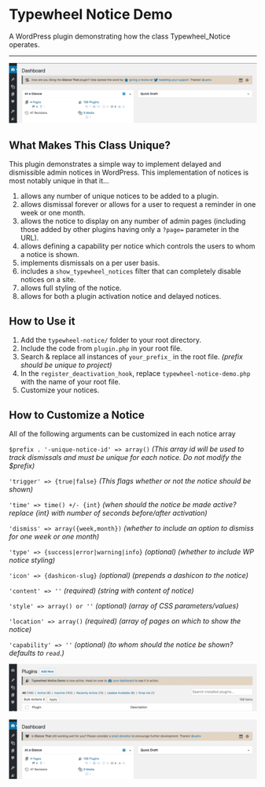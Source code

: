 # Typewheel Notice Demo
A WordPress plugin demonstrating how the class Typewheel_Notice operates.
____

![A Styled Typewheel Notice](assets/notice-support.png)

## What Makes This Class Unique?
This plugin demonstrates a simple way to implement delayed and dismissible admin notices in WordPress. This implementation of notices is most notably unique in that it…
1. allows any number of unique notices to be added to a plugin.
1. allows dismissal forever or allows for a user to request a reminder in one week or one month.
1. allows the notice to display on any number of admin pages (including those added by other plugins having only a `?page=` parameter in the URL).
1. allows defining a capability per notice which controls the users to whom a notice is shown.
1. implements dismissals on a per user basis.
1. includes a `show_typewheel_notices` filter that can completely disable notices on a site.
1. allows full styling of the notice.
1. allows for both a plugin activation notice and delayed notices.

## How to Use it
1. Add the `typewheel-notice/` folder to your root directory.
1. Include the code from `plugin.php` in your root file.
1. Search & replace all instances of `your_prefix_` in the root file. *(prefix should be unique to project)*
1. In the `register_deactivation_hook`, replace `typewheel-notice-demo.php` with the name of your root file.
1. Customize your notices.

## How to Customize a Notice
All of the following arguments can be customized in each notice array

`$prefix . '-unique-notice-id' => array()` *(This array id will be used to track dismissals and must be unique for each notice. Do not modify the $prefix)*

`'trigger' => {true|false}` *(This flags whether or not the notice should be shown)*

`'time' => time() +/- {int}` *(when should the notice be made active? replace {int} with number of seconds before/after activation)*

`'dismiss' => array({week,month})` *(whether to include an option to dismiss for one week or one month)*

`'type' => {success|error|warning|info}` *(optional) (whether to include WP notice styling)*

`'icon' => {dashicon-slug}` *(optional) (prepends a dashicon to the notice)*

`'content' => ''` *(required) (string with content of notice)*

`'style' => array() or ''` *(optional) (array of CSS parameters/values)*

`'location' => array()` *(required) (array of pages on which to show the notice)*

`'capability' => ''` *(optional) (to whom should the notice be shown? defaults to `read`.)*

![A Styled Typewheel Activation Notice](assets/notice-activation.png)

![A Styled Typewheel Notice](assets/notice-give.png)
